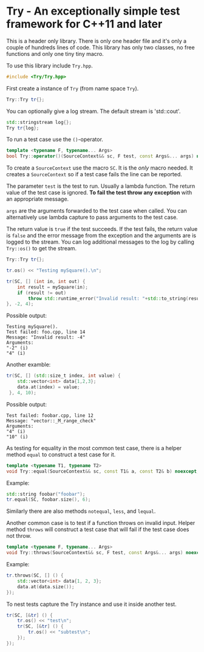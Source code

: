 # Try - An exceptionally simple test framework for C++11 and later

This is a header only library. There is only one header file and it's only a
couple of hundreds lines of code. This library has only two classes, no free 
functions and only one tiny tiny macro.

To use this library include `Try.hpp`.

~~~c++
#include <Try/Try.hpp>
~~~

First create a instance of `Try` (from name space `Try`).

~~~c++
Try::Try tr{};
~~~

You can optionally give a log stream. The default stream is 'std::cout'.

~~~c++
std::stringstream log{};
Try tr{log};
~~~

To run a test case use the `()`-operator.

~~~c++
template <typename F, typename... Args>
bool Try::operator()(SourceContext&& sc, F test, const Args&... args) noexcept;
~~~

To create a `SourceContext` use the macro `SC`. It is the *only* macro needed.
It creates a `SourceContext` so if a test case fails the line can be reported.

The parameter `test` is the test to run. Usually a lambda function. The 
return value of the test case is ignored. **To fail the test throw any exception**
with an appropriate message. 

`args` are the arguments forwarded to the test case when called. You can 
alternatively use lambda capture to pass arguments to the test case.

The return value is `true` if the test succeeds. If the test fails, the return 
value is `false` and the error message from the exception and the arguments are 
is logged to the stream. You can log additional messages to the log by calling 
`Try::os()` to get the stream.

~~~c++
Try::Try tr{};

tr.os() << "Testing mySquare().\n";

tr(SC, [] (int in, int out) {
	int result = mySquare(in);
	if (result != out) 
		throw std::runtime_error("Invalid result: "+std::to_string(result));
}, -2, 4);
~~~

Possible output:

~~~console
Testing mySquare().
Test failed: foo.cpp, line 14
Message: "Invalid result: -4"
Arguments:
"-2" (i)
"4" (i)
~~~

Another examble:

~~~c++
tr(SC, [] (std::size_t index, int value) {
	std::vector<int> data{1,2,3};
	data.at(index) = value;
 }, 4, 10);
~~~

Possible output:

~~~console
Test failed: foobar.cpp, line 12
Message: "vector::_M_range_check"
Arguments:
"4" (i)
"10" (i)
~~~

As testing for equality in the most common test case, there is a helper method 
`equal` to construct a test case for it.

~~~c++
template <typename T1, typename T2>
void Try::equal(SourceContext&& sc, const T1& a, const T2& b) noexcept;
~~~

Example:

~~~c++
std::string foobar("foobar");
tr.equal(SC, foobar.size(), 6);
~~~

Similarly there are also methods `notequal`, `less`, and `lequal`.

Another common case is to test if a function throws on invalid input. Helper
method `throws` will construct a test case that will fail if the test case does 
not throw.

~~~c++
template <typename F, typename... Args>
void Try::throws(SourceContext&& sc, F test, const Args&... args) noexcept;
~~~

Example:

~~~c++
tr.throws(SC, [] () {
	std::vector<int> data{1, 2, 3};
	data.at(data.size());
});
~~~

To nest tests capture the Try instance and use it inside another test.

~~~c++
tr(SC, [&tr] () {
	tr.os() << "test\n";
	tr(SC, [&tr] () {
		tr.os() << "subtest\n";
	});
});
~~~


